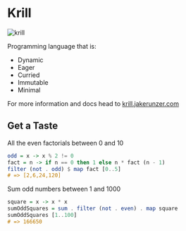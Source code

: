 # Krill

![krill](https://user-images.githubusercontent.com/3044853/57198923-baa66c80-6f70-11e9-9bbd-5d537d85a6ca.png)

Programming language that is:

- Dynamic
- Eager
- Curried
- Immutable
- Minimal

For more information and docs head to [krill.jakerunzer.com](https://krill.jakerunzer.com)

## Get a Taste

All the even factorials between 0 and 10

```haskell
odd = x -> x % 2 != 0
fact = n -> if n == 0 then 1 else n * fact (n - 1)
filter (not . odd) $ map fact [0..5]
# => [2,6,24,120]
```

Sum odd numbers between 1 and 1000

```haskell
square = x -> x * x
sumOddSquares = sum . filter (not . even) . map square
sumOddSquares [1..100]
# => 166650
```
